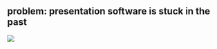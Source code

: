 ## problem: presentation software is stuck in the past

![](https://pixabay.com/static/uploads/photo/2014/06/05/14/02/bible-verse-362699_960_720.jpg)
